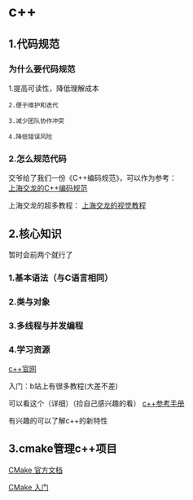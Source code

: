 # c++

## 1.代码规范

### 为什么要代码规范

1.提高可读性，降低理解成本  

    2.便于维护和迭代  

    3.减少团队协作冲突  

    4.降低错误风险  

### 2.怎么规范代码

交爷给了我们一份《C++编码规范》，可以作为参考：  
[上海交龙的C++编码规范](https://sjtu-robomaster-team.github.io/cpp-style-guide/)


上海交龙的超多教程：
[上海交龙的视觉教程](https://sjtu-robomaster-team.github.io/)

## 2.核心知识

暂时会前两个就行了

### 1.基本语法（与C语言相同）

### 2.类与对象 

### 3.多线程与并发编程

### 4.学习资源

[c++官网](https://isocpp.org/)

入门：b站上有很多教程(大差不差)

可以看这个（详细）（捡自己感兴趣的看）
[c++参考手册](https://cppreference.cn/w/)

有兴趣的可以了解c++的新特性

## 3.cmake管理c++项目

[CMake 官方文档](https://cmake.org/cmake/help/latest/guide/tutorial/index.html)

[CMake 入门](https://www.runoob.com/cmake/cmake-tutorial.html)

